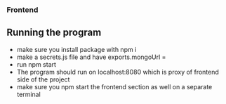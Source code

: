 ### Frontend
## Running the program
- make sure you install package with npm i
- make a secrets.js file and have exports.mongoUrl = <your mongodb url here>
- run npm start
- The program should run on localhost:8080 which is proxy of frontend side of the project
- make sure you npm start the frontend section as well on a separate terminal